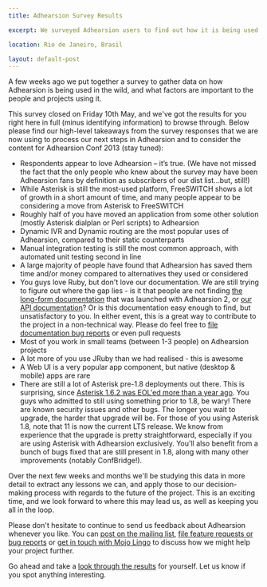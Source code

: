 ```yaml
---
title: Adhearsion Survey Results

excerpt: We surveyed Adhearsion users to find out how it is being used in the wild, and what factors are important to the people and projects using it. Here are the results.

location: Rio de Janeiro, Brasil

layout: default-post
---
```


A few weeks ago we put together a survey to gather data on how Adhearsion is being used in the wild, and what factors are important to the people and projects using it.

This survey closed on Friday 10th May, and we've got the results for you right here in full (minus identifying information) to browse through. Below please find our high-level takeaways from the survey responses that we are now using to process our next steps in Adhearsion and to consider the content for Adhearsion Conf 2013 (stay tuned):

* Respondents appear to love Adhearsion – it’s true.  (We have not missed the fact that the only people who knew about the survey may have been Adhearsion fans by definition as subscribers of our dist list…but, still!)
* While Asterisk is still the most-used platform, FreeSWITCH shows a lot of growth in a short amount of time, and many people appear to be considering a move from Asterisk to FreeSWITCH
* Roughly half of you have moved an application from some other solution (mostly Asterisk dialplan or Perl scripts) to Adhearsion
* Dynamic IVR and Dynamic routing are the most popular uses of Adhearsion, compared to their static counterparts
* Manual integration testing is still the most common approach, with automated unit testing second in line
* A large majority of people have found that Adhearsion has saved them time and/or money compared to alternatives they used or considered
* You guys love Ruby, but don't love our documentation. We are still trying to figure out where the gap lies - is it that people are not finding [the long-form documentation](http://adhearsion.com/docs) that was launched with Adhearsion 2, or [our API documentation](http://adhearsion.com/api)?  Or is this documentation easy enough to find, but unsatisfactory to you.  In either event, this is a great way to contribute to the project in a non-technical way. Please do feel free to [file documentation bug reports](http://github.com/adhearsion/adhearsion/issues) or even pull requests
* Most of you work in small teams (between 1-3 people) on Adhearsion projects
* A lot more of you use JRuby than we had realised - this is awesome
* A Web UI is a very popular app component, but native (desktop & mobile) apps are rare
* There are still a lot of Asterisk pre-1.8 deployments out there. This is surprising, since [Asterisk 1.6.2 was EOL'ed more than a year ago](https://wiki.asterisk.org/wiki/display/AST/Asterisk+Versions). You guys who admitted to still using something prior to 1.8, be wary! There are known security issues and other bugs.  The longer you wait to upgrade, the harder that upgrade will be.  For those of you using Asterisk 1.8, note that 11 is now the current LTS release.  We know from experience that the upgrade is pretty straightforward, especially if you are using Asterisk with Adhearsion exclusively.  You'll also benefit from a bunch of bugs fixed that are still present in 1.8, along with many other improvements (notably ConfBridge!).

Over the next few weeks and months we'll be studying this data in more detail to extract any lessons we can, and apply those to our decision-making process with regards to the future of the project. This is an exciting time, and we look forward to where this may lead us, as well as keeping you all in the loop.

Please don't hesitate to continue to send us feedback about Adhearsion whenever you like. You can [post on the mailing list](https://groups.google.com/forum/?fromgroups#!forum/adhearsion), [file feature requests or bug reports](http://github.com/adhearsion/adhearsion/issues) or [get in touch with Mojo Lingo](http://adhearsion.com/get-help) to discuss how we might help your project further.

Go ahead and take a [look through the results](http://mojolingo.com/wp-content/uploads/2013/05/Adhearsion-Survey-April-2013.pdf) for yourself. Let us know if you spot anything interesting.

